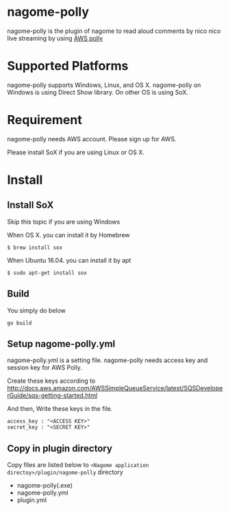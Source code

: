 # nagome-polly

nagome-polly is the plugin of nagome to read aloud comments by nico nico live streaming by using [AWS polly](https://aws.amazon.com/polly/)

# Supported Platforms

nagome-polly supports Windows, Linux, and OS X. nagome-polly on Windows is using Direct Show library. On other OS is using SoX.

# Requirement

nagome-polly needs AWS account. Please sign up for AWS.

Please install SoX if you are using Linux or OS X.

# Install

## Install SoX

Skip this topic if you are using Windows

When OS X. you can install it by Homebrew

```
$ brew install sox
```

When Ubuntu 16.04. you can install it by apt

```
$ sudo apt-get install sox
```

## Build

You simply do below

```
go build
```

## Setup nagome-polly.yml

nagome-polly.yml is a setting file. nagome-polly needs access key and session key for AWS Polly.

Create these keys according to http://docs.aws.amazon.com/AWSSimpleQueueService/latest/SQSDeveloperGuide/sqs-getting-started.html

And then, Write these keys in the file.

```
access_key : "<ACCESS KEY>"
secret_key : "<SECRET KEY>"
```

## Copy in plugin directory

Copy files are listed below to `<Nagome application directoy>/plugin/nagome-polly` directory

+ nagome-polly(.exe)
+ nagome-polly.yml
+ plugin.yml

